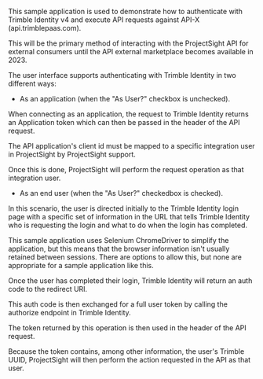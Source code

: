﻿This sample application is used to demonstrate how to authenticate with Trimble Identity v4 and execute API requests against API-X (api.trimblepaas.com).

This will be the primary method of interacting with the ProjectSight API for external consumers until the API external marketplace becomes available in 2023.

The user interface supports authenticating with Trimble Identity in two different ways:

* As an application (when the "As User?" checkbox is unchecked). 

When connecting as an application, the request to Trimble Identity returns an Application token which can then be passed in the header of the API request.

The API application's client id must be mapped to a specific integration user in ProjectSight by ProjectSight support.

Once this is done, ProjectSight will perform the request operation as that integration user.

* As an end user (when the "As User?" checkedbox is checked).

In this scenario, the user is directed initially to the Trimble Identity login page with a specific set of information in the 
URL that tells Trimble Identity who is requesting the login and what to do when the login has completed.

This sample application uses Selenium ChromeDriver to simplify the application, but this means that the browser information isn't 
usually retained between sessions. There are options to allow this, but none are appropriate for a sample application like this.

Once the user has completed their login, Trimble Identity will return an auth code to the redirect URI.

This auth code is then exchanged for a full user token by calling the authorize endpoint in Trimble Identity.

The token returned by this operation is then used in the header of the API request.

Because the token contains, among other information, the user's Trimble UUID, ProjectSight will then perform the action requested in the API as that user.

